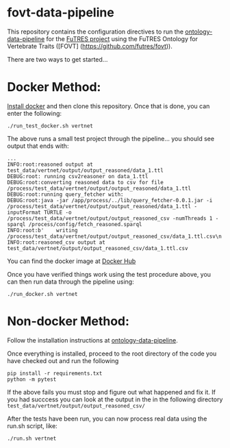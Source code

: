 # fovt-data-pipeline

This repository contains the configuration directives to run the 
[ontology-data-pipeline](https://github.com/biocodellc/ontology-data-pipeline) for the
[FuTRES project](https://futres.org/) using the FuTRES Ontology for Vertebrate Traits ([FOVT] (https://github.com/futres/fovt)).

There are two ways to get started...

# Docker Method:
[Install docker](https://docs.docker.com/install/) and then clone this repository.  Once that is done, you can enter the following:
```
./run_test_docker.sh vertnet
```
The above runs a small test project through the pipeline... you should see output that ends with:
```
...
INFO:root:reasoned output at test_data/vertnet/output/output_reasoned/data_1.ttl
DEBUG:root:	running csv2reasoner on data_1.ttl
DEBUG:root:converting reasoned data to csv for file /process/test_data/vertnet/output/output_reasoned/data_1.ttl
DEBUG:root:running query_fetcher with:
DEBUG:root:java -jar /app/process/../lib/query_fetcher-0.0.1.jar -i /process/test_data/vertnet/output/output_reasoned/data_1.ttl -inputFormat TURTLE -o /process/test_data/vertnet/output/output_reasoned_csv -numThreads 1 -sparql /process/config/fetch_reasoned.sparql
INFO:root:b'    writing /process/test_data/vertnet/output/output_reasoned_csv/data_1.ttl.csv\n'
INFO:root:reasoned_csv output at test_data/vertnet/output/output_reasoned_csv/data_1.ttl.csv
```
You can find the docker image at [Docker Hub](https://cloud.docker.com/u/jdeck88/repository/docker/jdeck88/ontology-data-pipeline)

Once you have verified things work using the test procedure above, you can then run data through the pipeline using:
```
./run_docker.sh vertnet
```

# Non-docker Method:

Follow the installation instructions at [ontology-data-pipeline](https://github.com/biocodellc/ontology-data-pipeline). 

Once everything is installed, proceed to the root directory of the code you have checked out and run the following

```  
pip install -r requirements.txt  
python -m pytest 
```

If the above fails you must stop and figure out what happened and fix it. 
If you had succcess you can look at the output in the in the following directory ```test_data/vertnet/output/output_reasoned_csv/```

After the tests have been run, you can now process real data using the run.sh script, like:
```  
./run.sh vertnet
```



